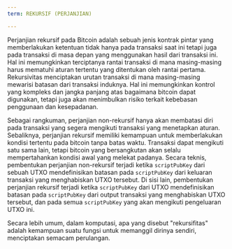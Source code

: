 ```yaml
---
term: REKURSIF (PERJANJIAN)

---
```

Perjanjian rekursif pada Bitcoin adalah sebuah jenis kontrak pintar yang memberlakukan ketentuan tidak hanya pada transaksi saat ini tetapi juga pada transaksi di masa depan yang menggunakan hasil dari transaksi ini. Hal ini memungkinkan terciptanya rantai transaksi di mana masing-masing harus mematuhi aturan tertentu yang ditentukan oleh rantai pertama. Rekursivitas menciptakan urutan transaksi di mana masing-masing mewarisi batasan dari transaksi induknya. Hal ini memungkinkan kontrol yang kompleks dan jangka panjang atas bagaimana bitcoin dapat digunakan, tetapi juga akan menimbulkan risiko terkait kebebasan penggunaan dan kesepadanan.

Sebagai rangkuman, perjanjian non-rekursif hanya akan membatasi diri pada transaksi yang segera mengikuti transaksi yang menetapkan aturan. Sebaliknya, perjanjian rekursif memiliki kemampuan untuk memberlakukan kondisi tertentu pada bitcoin tanpa batas waktu. Transaksi dapat mengikuti satu sama lain, tetapi bitcoin yang bersangkutan akan selalu mempertahankan kondisi awal yang melekat padanya. Secara teknis, pembentukan perjanjian non-rekursif terjadi ketika `scriptPubKey` dari sebuah UTXO mendefinisikan batasan pada `scriptPubKey` dari keluaran transaksi yang menghabiskan UTXO tersebut. Di sisi lain, pembentukan perjanjian rekursif terjadi ketika `scriptPubKey` dari UTXO mendefinisikan batasan pada `scriptPubKey` dari output transaksi yang menghabiskan UTXO tersebut, dan pada semua `scriptPubKey` yang akan mengikuti pengeluaran UTXO ini.

Secara lebih umum, dalam komputasi, apa yang disebut "rekursifitas" adalah kemampuan suatu fungsi untuk memanggil dirinya sendiri, menciptakan semacam perulangan.
